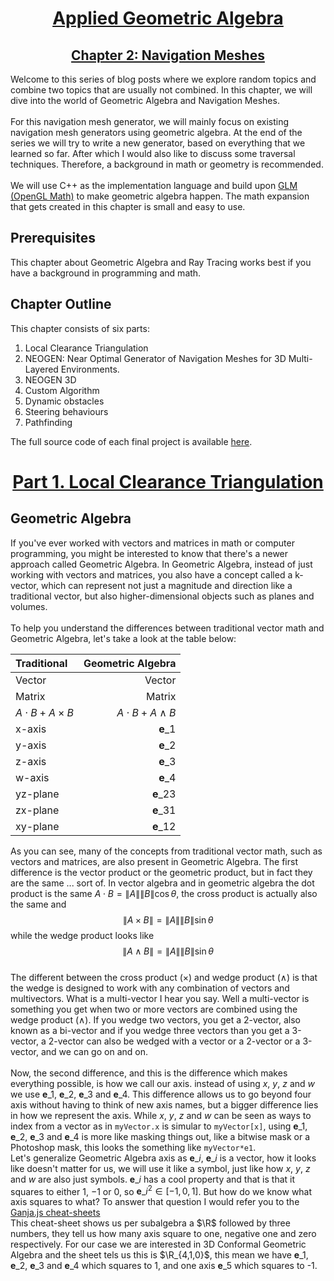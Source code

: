 # <center><u>**Applied Geometric Algebra**</u></center>
## <center><u>**Chapter 2: Navigation Meshes**</u></center>
Welcome to this series of blog posts where we explore random topics and combine two topics that are usually not combined.
In this chapter, we will dive into the world of Geometric Algebra and Navigation Meshes.
</br>
</br>
For this navigation mesh generator, we will mainly focus on existing navigation mesh generators using geometric algebra.
At the end of the series we will try to write a new generator, based on everything that we learned so far.
After which I would also like to discuss some traversal techniques.
Therefore, a background in math or geometry is recommended.
</br>
</br>
We will use C++ as the implementation language and build upon [GLM (OpenGL Math)](https://github.com/g-truc/glm) to make geometric algebra happen.
The math expansion that gets created in this chapter is small and easy to use.
## Prerequisites
This chapter about Geometric Algebra and Ray Tracing works best if you have a background in programming and math.
## Chapter Outline
This chapter consists of six parts:
1. Local Clearance Triangulation
2. NEOGEN: Near Optimal Generator of Navigation Meshes for 3D Multi-Layered Environments.
3. NEOGEN 3D
4. Custom Algorithm
5. Dynamic obstacles
6. Steering behaviours
7. Pathfinding

The full source code of each final project is available [here](#Todo).
# <center><u>Part 1. Local Clearance Triangulation</u></center>
## Geometric Algebra
If you've ever worked with vectors and matrices in math or computer programming, you might be interested to know that there's a newer approach called Geometric Algebra.
In Geometric Algebra, instead of just working with vectors and matrices, you also have a concept called a k-vector, which can represent not just a magnitude and direction like a traditional vector, but also higher-dimensional objects such as planes and volumes.
<br/>
<br/>
To help you understand the differences between traditional vector math and Geometric Algebra, let's take a look at the table below:
<center>

| Traditional          |    Geometric Algebra |
|:---------------------|---------------------:|
| Vector               |               Vector |
| Matrix               |               Matrix |
| $A\cdot B+A\times B$ | $A\cdot B+A\wedge B$ |
| x-axis               |    $\mathbf{e}\_{1}$ |
| y-axis               |    $\mathbf{e}\_{2}$ |
| z-axis               |    $\mathbf{e}\_{3}$ |
| w-axis               |    $\mathbf{e}\_{4}$ |
| yz-plane             |   $\mathbf{e}\_{23}$ |
| zx-plane             |   $\mathbf{e}\_{31}$ |
| xy-plane             |   $\mathbf{e}\_{12}$ |

</center>

As you can see, many of the concepts from traditional vector math, such as vectors and matrices, are also present in Geometric Algebra.
The first difference is the vector product or the geometric product, but in fact they are the same ... sort of.
In vector algebra and in geometric algebra the dot product is the same $A \cdot B = \lVert A \rVert \lVert B \rVert \cos \theta$, the cross product is actually also the same and $$\begin{equation} \lVert A \times B \rVert = \lVert A \rVert \lVert B \rVert \sin \theta \end{equation}$$ while the wedge product looks like $$\begin{equation}\lVert A \wedge B \rVert = \lVert A \rVert \lVert B \rVert \sin \theta\end{equation}$$
<br/>
The different between the cross product ($\times$) and wedge product ($\wedge$) is that the wedge is designed to work with any combination of vectors and multivectors.
What is a multi-vector I hear you say. Well a multi-vector is something you get when two or more vectors are combined using the wedge product ($\wedge$).
If you wedge two vectors, you get a 2-vector, also known as a bi-vector and if you wedge three vectors than you get a 3-vector, a 2-vector can also be wedged with a vector or a 2-vector or a 3-vector, and we can go on and on.
<br/>
<br/>
Now, the second difference, and this is the difference which makes everything possible, is how we call our axis. instead of using $x$, $y$, $z$ and $w$ we use $\mathbf{e}\_{1}$, $\mathbf{e}\_{2}$, $\mathbf{e}\_{3}$ and $\mathbf{e}\_{4}$.
This difference allows us to go beyond four axis without having to think of new axis names, but a bigger difference lies in how we represent the axis.
While $x$, $y$, $z$ and $w$ can be seen as ways to index from a vector as in `myVector.x` is simular to `myVector[x]`, using $\mathbf{e}\_{1}$, $\mathbf{e}\_{2}$, $\mathbf{e}\_{3}$ and $\mathbf{e}\_{4}$ is more like masking things out, like a bitwise mask or a Photoshop mask, this looks the something like `myVector*e1`.
<br/>
Let's generalize Geometric Algebra axis as $\mathbf{e}\_{i}$, $\mathbf{e}\_{i}$ is a vector, how it looks like doesn't matter for us, we will use it like a symbol, just like how $x$, $y$, $z$ and $w$ are also just symbols.
$\mathbf{e}\_{i}$ has a cool property and that is that it squares to either $1$, $-1$ or $0$, so $\mathbf{e}\_{i}^{2} \in [-1,0,1]$. But how do we know what axis squares to what? To answer that question I would refer you to the [Ganja.js cheat-sheets](https://observablehq.com/@enkimute/ganja-js-cheat-sheets)
<br/>
This cheat-sheet shows us per subalgebra a $\R$ followed by three numbers, they tell us how many axis square to one, negative one and zero respectively.
For our case we are interested in 3D Conformal Geometric Algebra and the sheet tels us this is $\R_{4,1,0}$, this mean we have $\mathbf{e}\_{1}$, $\mathbf{e}\_{2}$, $\mathbf{e}\_{3}$ and $\mathbf{e}\_{4}$ which squares to 1, and one axis $\mathbf{e}\_{5}$ which squares to -1.

